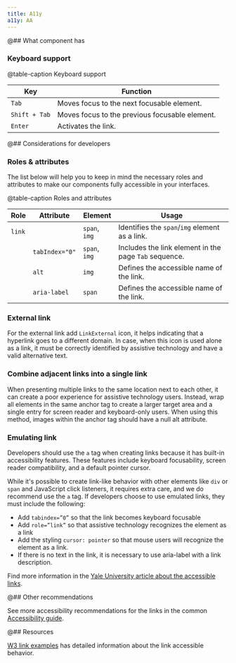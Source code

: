 ```yaml
---
title: A11y
a11y: AA
---
```


@## What component has

### Keyboard support

@table-caption Keyboard support

| Key           | Function                                       |
| ------------- | ---------------------------------------------- |
| `Tab`         | Moves focus to the next focusable element.     |
| `Shift + Tab` | Moves focus to the previous focusable element. |
| `Enter`       | Activates the link.                            |

@## Considerations for developers

### Roles & attributes

The list below will help you to keep in mind the necessary roles and attributes to make our components fully accessible in your interfaces.

@table-caption Roles and attributes

| Role   | Attribute      | Element       | Usage                                                 |
| ------ | -------------- | ------------- | ----------------------------------------------------- |
| `link` |                | `span`, `img` | Identifies the `span`/`img` element as a link.        |
|        | `tabIndex="0"` | `span`, `img` | Includes the link element in the page `Tab` sequence. |
|        | `alt`          | `img`         | Defines the accessible name of the link.              |
|        | `aria-label`   | `span`        | Defines the accessible name of the link.              |

### External link

For the external link add `LinkExternal` icon, it helps indicating that a hyperlink goes to a different domain. In case, when this icon is used alone as a link, it must be correctly identified by assistive technology and have a valid alternative text.

### Combine adjacent links into a single link

When presenting multiple links to the same location next to each other, it can create a poor experience for assistive technology users. Instead, wrap all elements in the same anchor tag to create a larger target area and a single entry for screen reader and keyboard-only users. When using this method, images within the anchor tag should have a null alt attribute.

### Emulating link

Developers should use the `a` tag when creating links because it has built-in accessibility features. These features include keyboard focusability, screen reader compatibility, and a default pointer cursor.

While it's possible to create link-like behavior with other elements like `div` or `span` and JavaScript click listeners, it requires extra care, and we do recommend use the `a` tag. If developers choose to use emulated links, they must include the following:

- Add `tabindex=”0”` so that the link becomes keyboard focusable
- Add `role=”link”` so that assistive technology recognizes the element as a link
- Add the styling `cursor: pointer` so that mouse users will recognize the element as a link.
- If there is no text in the link, it is necessary to use aria-label with a link description.

Find more information in the [Yale University article about the accessible links](https://usability.yale.edu/web-accessibility/articles/links#combine-adjacent-links).

@## Other recommendations

See more accessibility recommendations for the links in the common [Accessibility guide](/core-principles/a11y/a11y-keyboard/#ae2a0e).

@## Resources

[W3 link examples](https://www.w3.org/TR/wai-aria-practices-1.1/examples/link/link.html) has detailed information about the link accessible behavior.
